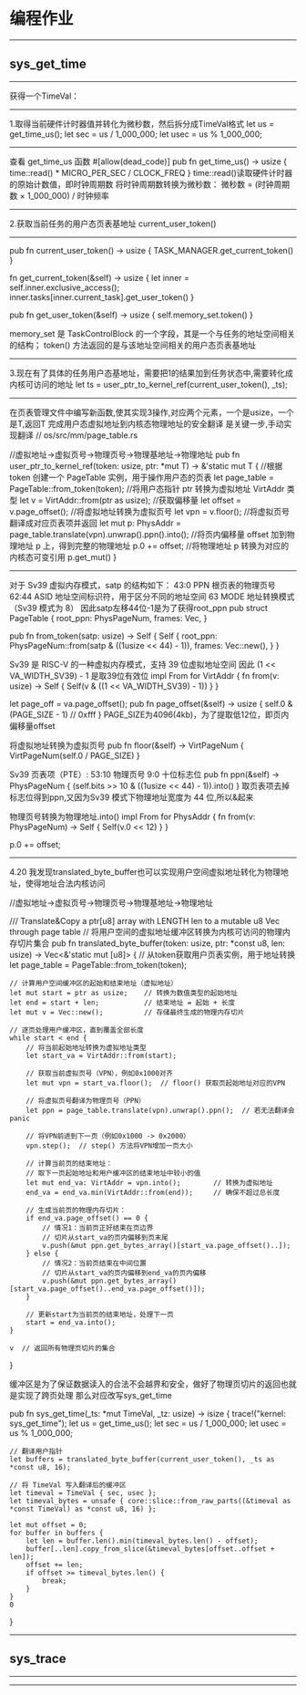 # 编程作业
-------------------------------------------------------------------------
## sys_get_time
-------------------------------------------------------------------------
获得一个TimeVal：

--------------------------------------
1.取得当前硬件计时器值并转化为微秒数，然后拆分成TimeVal格式
let us = get_time_us();
let sec = us / 1_000_000;
let usec = us % 1_000_000;

--------------------------------------
查看 get_time_us 函数
#[allow(dead_code)]
pub fn get_time_us() -> usize {
    time::read() * MICRO_PER_SEC / CLOCK_FREQ
}
time::read()读取硬件计时器的​原始计数值，即时钟周期数
将​时钟周期数​​转换为​微秒数：
微秒数 = (时钟周期数 × 1_000_000) / 时钟频率

--------------------------------------
2.获取当前任务的用户态页表基地址
current_user_token()

--------------------------------------
pub fn current_user_token() -> usize {
    TASK_MANAGER.get_current_token()
}

fn get_current_token(&self) -> usize {
    let inner = self.inner.exclusive_access();
    inner.tasks[inner.current_task].get_user_token()
}

pub fn get_user_token(&self) -> usize {
    self.memory_set.token()
}

memory_set 是 TaskControlBlock 的一个字段，其是一个与任务的地址空间相关的结构；
token() 方法返回的是与该地址空间相关的用户态页表基地址

--------------------------------------
3.现在有了具体的任务用户态基地址，需要把1的结果加到任务状态中,需要转化成内核可访问的地址
let ts = user_ptr_to_kernel_ref(current_user_token(), _ts);

-------------------------------------------------------------------------
在页表管理文件中编写新函数,使其实现3操作,对应两个元素，一个是usize，一个是T,返回T
完成用户态虚拟地址到内核态物理地址的安全翻译
是关键一步,手动实现翻译
// os/src/mm/page_table.rs

//虚拟地址->虚拟页号->物理页号->物理基地址->物理地址
pub fn user_ptr_to_kernel_ref<T>(token: usize, ptr: *mut T) -> &'static mut T {
    //根据 token 创建一个 PageTable 实例，用于操作用户态的页表
    let page_table = PageTable::from_token(token);
    //将用户态指针 ptr 转换为虚拟地址 VirtAddr 类型
    let v = VirtAddr::from(ptr as usize);
    //获取偏移量
    let offset = v.page_offset();
    //将虚拟地址转换为虚拟页号
    let vpn = v.floor();
    //将虚拟页号翻译成对应页表项并返回
    let mut p: PhysAddr = page_table.translate(vpn).unwrap().ppn().into();
    //将页内偏移量 offset 加到物理地址 p 上，得到完整的物理地址
    p.0 += offset;
    //将物理地址 p 转换为对应的内核态可变引用
    p.get_mut()
}

-------------------------------------------------------------------------
对于 Sv39 虚拟内存模式，satp 的结构如下：
43:0 PPN 根页表的物理页号
62:44 ASID 地址空间标识符，用于区分不同的地址空间
63 	MODE 地址转换模式（Sv39 模式为 8）
因此satp左移44位-1是为了获得root_ppn
pub struct PageTable {
    root_ppn: PhysPageNum,
    frames: Vec<FrameTracker>,
}

pub fn from_token(satp: usize) -> Self {
    Self {
        root_ppn: PhysPageNum::from(satp & ((1usize << 44) - 1)),
        frames: Vec::new(),
    }
}



Sv39 是 RISC-V 的一种虚拟内存模式，支持 39 位虚拟地址空间
因此 (1 << VA_WIDTH_SV39) - 1 是取39位有效位
impl From<usize> for VirtAddr {
    fn from(v: usize) -> Self {
        Self(v & ((1 << VA_WIDTH_SV39) - 1))
    }
}



let page_off = va.page_offset();
pub fn page_offset(&self) -> usize {
    self.0 & (PAGE_SIZE - 1)    // 0xfff
}
PAGE_SIZE为4096(4kb)，为了提取低12位，即页内偏移量offset



将虚拟地址转换为虚拟页号
pub fn floor(&self) -> VirtPageNum {
    VirtPageNum(self.0 / PAGE_SIZE)
}



 Sv39 页表项（PTE）:
 53:10​ ​​物理页号
 9:0 十位标志位
 pub fn ppn(&self) -> PhysPageNum {
    (self.bits >> 10 & ((1usize << 44) - 1)).into()
}
取页表项去掉标志位得到ppn,又因为Sv39 模式下物理地址宽度为 44 位,所以&起来



物理页号转换为物理地址.into()
impl From<PhysPageNum> for PhysAddr {
    fn from(v: PhysPageNum) -> Self {
        Self(v.0 << 12)
    }
}

p.0 += offset;

-------------------------------------------------------------------------
4.20
我发现translated_byte_buffer也可以实现用户空间虚拟地址转化为物理地址，使得地址合法内核访问

//虚拟地址->虚拟页号->物理页号->物理基地址->物理地址

/// Translate&Copy a ptr[u8] array with LENGTH len to a mutable u8 Vec through page table
// 将用户空间的虚拟地址缓冲区转换为内核可访问的物理内存切片集合
pub fn translated_byte_buffer(token: usize, ptr: *const u8, len: usize) -> Vec<&'static mut [u8]> {
    // 从token获取用户页表实例，用于地址转换
    let page_table = PageTable::from_token(token);
    
    // 计算用户空间缓冲区的起始和结束地址（虚拟地址）
    let mut start = ptr as usize;    // 转换为数值类型的起始地址
    let end = start + len;           // 结束地址 = 起始 + 长度
    let mut v = Vec::new();          // 存储最终生成的物理内存切片
    
    // 逐页处理用户缓冲区，直到覆盖全部长度
    while start < end {
        // 将当前起始地址转换为虚拟地址类型
        let start_va = VirtAddr::from(start);
        
        // 获取当前虚拟页号（VPN），例如0x1000对齐
        let mut vpn = start_va.floor();  // floor() 获取页起始地址对应的VPN
        
        // 将虚拟页号翻译为物理页号（PPN）
        let ppn = page_table.translate(vpn).unwrap().ppn();  // 若无法翻译会panic
        
        // 将VPN前进到下一页（例如0x1000 -> 0x2000）
        vpn.step();  // step() 方法将VPN增加一页大小
        
        // 计算当前页的结束地址：
        // 取下一页起始地址和用户缓冲区的结束地址中较小的值
        let mut end_va: VirtAddr = vpn.into();        // 转换为虚拟地址
        end_va = end_va.min(VirtAddr::from(end));     // 确保不超过总长度
        
        // 生成当前页的物理内存切片：
        if end_va.page_offset() == 0 {
            // 情况1：当前页正好结束在页边界
            // 切片从start_va的页内偏移到页末尾
            v.push(&mut ppn.get_bytes_array()[start_va.page_offset()..]);
        } else {
            // 情况2：当前页结束在中间位置
            // 切片从start_va的页内偏移到end_va的页内偏移
            v.push(&mut ppn.get_bytes_array()[start_va.page_offset()..end_va.page_offset()]);
        }
        
        // 更新start为当前页的结束地址，处理下一页
        start = end_va.into();
    }
    
    v  // 返回所有物理页切片的集合
}

缓冲区是为了保证数据读入的合法不会越界和安全，做好了物理页切片的返回也就是实现了跨页处理
那么对应改写sys_get_time

pub fn sys_get_time(_ts: *mut TimeVal, _tz: usize) -> isize {
    trace!("kernel: sys_get_time");
    let us = get_time_us();
    let sec = us / 1_000_000;
    let usec = us % 1_000_000;

    // 翻译用户指针
    let buffers = translated_byte_buffer(current_user_token(), _ts as *const u8, 16);

    // 将 TimeVal 写入翻译后的缓冲区
    let timeval = TimeVal { sec, usec };
    let timeval_bytes = unsafe { core::slice::from_raw_parts((&timeval as *const TimeVal) as *const u8, 16) };

    let mut offset = 0;
    for buffer in buffers {
        let len = buffer.len().min(timeval_bytes.len() - offset);
        buffer[..len].copy_from_slice(&timeval_bytes[offset..offset + len]);
        offset += len;
        if offset >= timeval_bytes.len() {
            break;
        }
    }
    0
}

-------------------------------------------------------------------------
## sys_trace
-------------------------------------------------------------------------

-------------------------------------------------------------------------